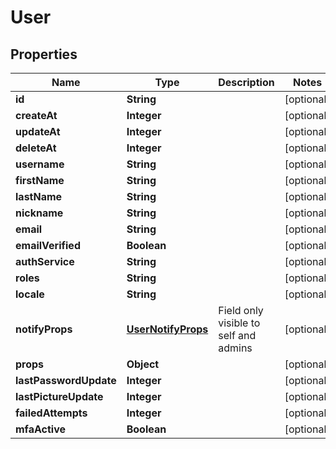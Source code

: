 
# User

## Properties
Name | Type | Description | Notes
------------ | ------------- | ------------- | -------------
**id** | **String** |  |  [optional]
**createAt** | **Integer** |  |  [optional]
**updateAt** | **Integer** |  |  [optional]
**deleteAt** | **Integer** |  |  [optional]
**username** | **String** |  |  [optional]
**firstName** | **String** |  |  [optional]
**lastName** | **String** |  |  [optional]
**nickname** | **String** |  |  [optional]
**email** | **String** |  |  [optional]
**emailVerified** | **Boolean** |  |  [optional]
**authService** | **String** |  |  [optional]
**roles** | **String** |  |  [optional]
**locale** | **String** |  |  [optional]
**notifyProps** | [**UserNotifyProps**](UserNotifyProps.md) | Field only visible to self and admins |  [optional]
**props** | **Object** |  |  [optional]
**lastPasswordUpdate** | **Integer** |  |  [optional]
**lastPictureUpdate** | **Integer** |  |  [optional]
**failedAttempts** | **Integer** |  |  [optional]
**mfaActive** | **Boolean** |  |  [optional]



